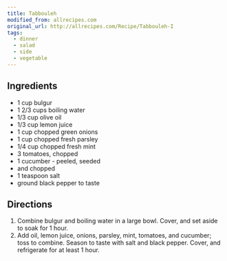 ```yaml
---
title: Tabbouleh
modified_from: allrecipes.com
original_url: http://allrecipes.com/Recipe/Tabbouleh-I
tags:
  - dinner
  - salad
  - side
  - vegetable
---
```

## Ingredients

-   1 cup bulgur
-   1 2/3 cups boiling water
-   1/3 cup olive oil
-   1/3 cup lemon juice
-   1 cup chopped green onions
-   1 cup chopped fresh parsley
-   1/4 cup chopped fresh mint
-   3 tomatoes, chopped
-   1 cucumber - peeled, seeded
-   and chopped
-   1 teaspoon salt
-   ground black pepper to taste

## Directions

1.  Combine bulgur and boiling water in a large bowl. Cover, and set aside to soak for 1 hour.
2.  Add oil, lemon juice, onions, parsley, mint, tomatoes, and cucumber; toss to combine. Season to taste with salt and black pepper. Cover, and refrigerate for at least 1 hour.